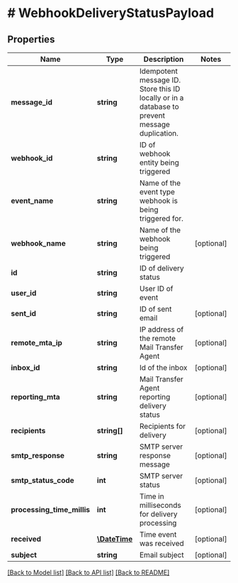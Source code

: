 # # WebhookDeliveryStatusPayload

## Properties

Name | Type | Description | Notes
------------ | ------------- | ------------- | -------------
**message_id** | **string** | Idempotent message ID. Store this ID locally or in a database to prevent message duplication. |
**webhook_id** | **string** | ID of webhook entity being triggered |
**event_name** | **string** | Name of the event type webhook is being triggered for. |
**webhook_name** | **string** | Name of the webhook being triggered | [optional]
**id** | **string** | ID of delivery status |
**user_id** | **string** | User ID of event |
**sent_id** | **string** | ID of sent email | [optional]
**remote_mta_ip** | **string** | IP address of the remote Mail Transfer Agent | [optional]
**inbox_id** | **string** | Id of the inbox | [optional]
**reporting_mta** | **string** | Mail Transfer Agent reporting delivery status | [optional]
**recipients** | **string[]** | Recipients for delivery | [optional]
**smtp_response** | **string** | SMTP server response message | [optional]
**smtp_status_code** | **int** | SMTP server status | [optional]
**processing_time_millis** | **int** | Time in milliseconds for delivery processing | [optional]
**received** | [**\DateTime**](\DateTime) | Time event was received | [optional]
**subject** | **string** | Email subject | [optional]

[[Back to Model list]](../../README#models) [[Back to API list]](../../README#endpoints) [[Back to README]](../../README)
